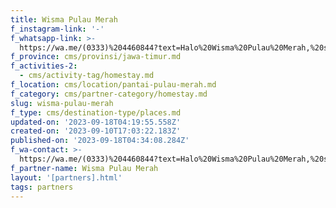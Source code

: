 ```yaml
---
title: Wisma Pulau Merah
f_instagram-link: '-'
f_whatsapp-link: >-
  https://wa.me/(0333)%204460844?text=Halo%20Wisma%20Pulau%20Merah,%20saya%20dapat%20info%20dari%20@loocale.id%20dan%20punya%20pertanyaan
f_province: cms/provinsi/jawa-timur.md
f_activities-2:
  - cms/activity-tag/homestay.md
f_location: cms/location/pantai-pulau-merah.md
f_category: cms/partner-category/homestay.md
slug: wisma-pulau-merah
f_type: cms/destination-type/places.md
updated-on: '2023-09-18T04:19:55.558Z'
created-on: '2023-09-10T17:03:22.183Z'
published-on: '2023-09-18T04:34:08.284Z'
f_wa-contact: >-
  https://wa.me/(0333)%204460844?text=Halo%20Wisma%20Pulau%20Merah,%20saya%20dapat%20info%20dari%20@loocale.id%20dan%20punya%20pertanyaan
f_partner-name: Wisma Pulau Merah
layout: '[partners].html'
tags: partners
---
```



